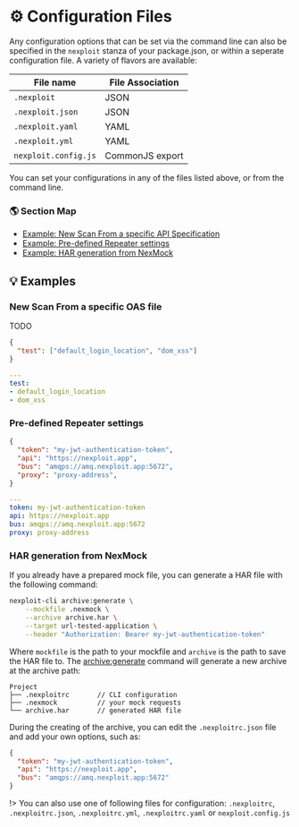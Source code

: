 # ⚙️ Configuration Files
Any configuration options that can be set via the command line can also be specified in the `nexploit` stanza of your package.json, or within a seperate configuration file. A variety of flavors are available:

| File name            | File Association |
|----------------------|------------------|
| `.nexploit`          | JSON             |
| `.nexploit.json`     | JSON             |
| `.nexploit.yaml`     | YAML             |
| `.nexploit.yml`      | YAML             |
| `nexploit.config.js` | CommonJS export  |

You can set your configurations in any of the files listed above, or from the command line.

### 🌎 Section Map <!-- {docsify-ignore} -->
- [Example: New Scan From a specific API Specification](#new-scan-from-a-specific-oas-file)
- [Example: Pre-defined Repeater settings](#setting-up-a-repeater)
- [Example: HAR generation from NexMock](#har-generation-from-nexmock)

## 💡 Examples
### New Scan From a specific OAS file

TODO

```json
{
  "test": ["default_login_location", "dom_xss"]
}
```

```yaml
---
test:
- default_login_location
- dom_xss
```

### Pre-defined Repeater settings

```json
{
  "token": "my-jwt-authentication-token",
  "api": "https://nexploit.app",
  "bus": "amqps://amq.nexploit.app:5672",
  "proxy": "proxy-address",
}

```

```yaml
---
token: my-jwt-authentication-token
api: https://nexploit.app
bus: amqps://amq.nexploit.app:5672
proxy: proxy-address
```

### HAR generation from NexMock
If you already have a prepared mock file, you can generate a HAR file with the following command:
```bash
nexploit-cli archive:generate \
    --mockfile .nexmock \
    --archive archive.har \
    --target url-tested-application \
    --header "Authorization: Bearer my-jwt-authentication-token"
```

Where `mockfile` is the path to your mockfile and `archive` is the path to save the HAR file to. The [archive:generate](#-generate-archive-based-on-nexmock) command will generate a new archive at the archive path:

```
Project
├── .nexploitrc       // CLI configuration
├── .nexmock          // your mock requests
└── archive.har       // generated HAR file
```

During the creating of the archive, you can edit the `.nexploitrc.json` file and add your own options, such as:
```json
{
  "token": "my-jwt-authentication-token",
  "api": "https://nexploit.app",
  "bus": "amqps://amq.nexploit.app:5672"
}
```

!> You can also use one of following files for configuration: `.nexploitrc`, `.nexploitrc.json`, `.nexploitrc.yml`, `.nexploitrc.yaml` or `nexploit.config.js`
